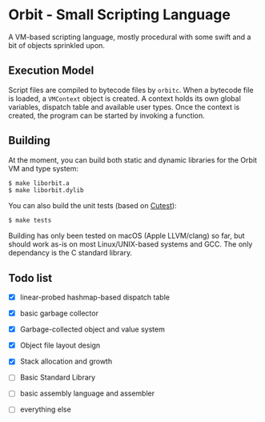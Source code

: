 # Orbit - Small Scripting Language

A VM-based scripting language, mostly procedural with some swift and a bit of 
objects sprinkled upon.

## Execution Model

Script files are compiled to bytecode files by `orbitc`. When a bytecode file
is loaded, a `VMContext` object is created. A context holds its own global
variables, dispatch table and available user types. Once the context is created,
the program can be started by invoking a function.

## Building

At the moment, you can build both static and dynamic libraries for the Orbit
VM and type system:

````bash
$ make liborbit.a
$ make liborbit.dylib
````

You can also build the unit tests (based on [Cutest][1]):

````bash
$ make tests
````

Building has only been tested on macOS (Apple LLVM/clang) so far, but should
work as-is on most Linux/UNIX-based systems and GCC. The only dependancy is the
C standard library.

## Todo list

 * [x] linear-probed hashmap-based dispatch table
 * [x] basic garbage collector
 * [x] Garbage-collected object and value system
 * [x] Object file layout design
 * [x] Stack allocation and growth
 * [ ] Basic Standard Library
 * [ ] basic assembly language and assembler
 * [ ] everything else


   [1]: https://github.com/mity/cutest